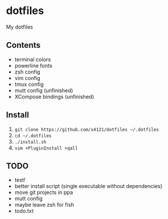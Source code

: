# dotfiles
My dotfiles

## Contents
* terminal colors
* powerline fonts
* zsh config
* vim config
* tmux config
* mutt config (unfinished)
* XCompose bindings (unfinished)

## Install
1. `git clone https://github.com/x4121/dotfiles ~/.dotfiles`
1. `cd ~/.dotfiles`
1. `./install.sh`
1. `vim +PluginInstall +qall`

## TODO
* test!
* better install script (single executable without dependencies)
* move git projects in ppa
* mutt config
* maybe leave zsh for fish
* todo.txt
